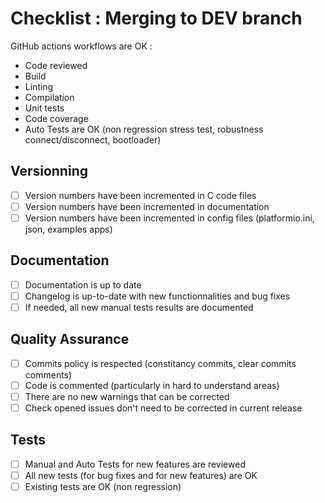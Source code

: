 # Checklist : Merging to DEV branch

GitHub actions workflows are OK : 
-   Code reviewed
-   Build
-   Linting
-   Compilation
-   Unit tests
-   Code coverage
-   Auto Tests are OK (non regression stress test, robustness connect/disconnect, bootloader)

## Versionning
- [ ]  Version numbers have been incremented in C code files
- [ ]  Version numbers have been incremented in documentation
- [ ]  Version numbers have been incremented in config files (platformio.ini, json, examples apps)

## Documentation
- [ ] Documentation is up to date
- [ ] Changelog is up-to-date with new functionnalities and bug fixes
- [ ] If needed, all new manual tests results are documented

## Quality Assurance
- [ ] Commits policy is respected (constitancy commits, clear commits comments)
- [ ] Code is commented (particularly in hard to understand areas)
- [ ] There are no new warnings that can be corrected
- [ ] Check opened issues don't need to be corrected in current release

## Tests
- [ ]  Manual and Auto Tests for new features are reviewed
- [ ]  All new tests (for bug fixes and for new features) are OK
- [ ]  Existing tests are OK (non regression)
